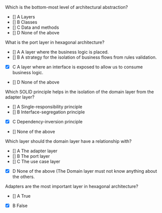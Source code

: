 Which is the bottom-most level of architectural abstraction?
- [] A Layers
- [] B Classes
- [] C Data and methods
- [] D None of the above

What is the port layer in hexagonal architecture?

- [] A A layer where the business logic is placed.
- [] B A strategy for the isolation of business flows from rules validation.
- [x] C A layer where an interface is exposed to allow us to consume business logic.
- [] D None of the above

Which SOLID principle helps in the isolation of the domain layer from the adapter layer?

- [] A Single-responsibility principle
- [] B Interface-segregation principle
- [x] C Dependency-inversion principle
- [] None of the above

Which layer should the domain layer have a relationship with?
- [] A The adapter layer
- [] B The port layer
- [] C The use case layer
- [x] D None of the above (The Domain layer must not know anything about the others.

Adapters are the most important layer in hexagonal architecture?
- [] A True
- [x] B False

